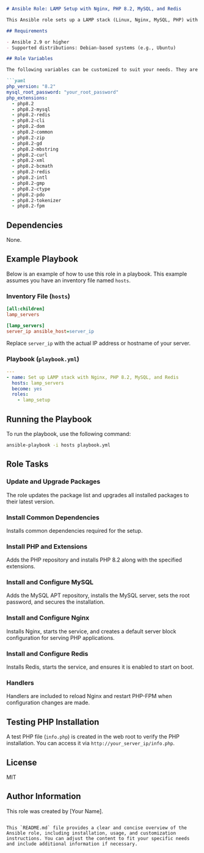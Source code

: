 
```markdown
# Ansible Role: LAMP Setup with Nginx, PHP 8.2, MySQL, and Redis

This Ansible role sets up a LAMP stack (Linux, Nginx, MySQL, PHP) with PHP 8.2 and Redis on a server. It handles the installation and basic configuration of Nginx, MySQL, PHP, and Redis.

## Requirements

- Ansible 2.9 or higher
- Supported distributions: Debian-based systems (e.g., Ubuntu)

## Role Variables

The following variables can be customized to suit your needs. They are located in `defaults/main.yml`:

```yaml
php_version: "8.2"
mysql_root_password: "your_root_password"
php_extensions:
  - php8.2
  - php8.2-mysql
  - php8.2-redis
  - php8.2-cli
  - php8.2-dom
  - php8.2-common
  - php8.2-zip
  - php8.2-gd
  - php8.2-mbstring
  - php8.2-curl
  - php8.2-xml
  - php8.2-bcmath
  - php8.2-redis
  - php8.2-intl
  - php8.2-gmp
  - php8.2-ctype
  - php8.2-pdo
  - php8.2-tokenizer
  - php8.2-fpm
```

## Dependencies

None.

## Example Playbook

Below is an example of how to use this role in a playbook. This example assumes you have an inventory file named `hosts`.

### Inventory File (`hosts`)

```ini
[all:children]
lamp_servers

[lamp_servers]
server_ip ansible_host=server_ip
```

Replace `server_ip` with the actual IP address or hostname of your server.

### Playbook (`playbook.yml`)

```yaml
---
- name: Set up LAMP stack with Nginx, PHP 8.2, MySQL, and Redis
  hosts: lamp_servers
  become: yes
  roles:
    - lamp_setup
```

## Running the Playbook

To run the playbook, use the following command:

```bash
ansible-playbook -i hosts playbook.yml
```

## Role Tasks

### Update and Upgrade Packages

The role updates the package list and upgrades all installed packages to their latest version.

### Install Common Dependencies

Installs common dependencies required for the setup.

### Install PHP and Extensions

Adds the PHP repository and installs PHP 8.2 along with the specified extensions.

### Install and Configure MySQL

Adds the MySQL APT repository, installs the MySQL server, sets the root password, and secures the installation.

### Install and Configure Nginx

Installs Nginx, starts the service, and creates a default server block configuration for serving PHP applications.

### Install and Configure Redis

Installs Redis, starts the service, and ensures it is enabled to start on boot.

### Handlers

Handlers are included to reload Nginx and restart PHP-FPM when configuration changes are made.

## Testing PHP Installation

A test PHP file (`info.php`) is created in the web root to verify the PHP installation. You can access it via `http://your_server_ip/info.php`.

## License

MIT

## Author Information

This role was created by [Your Name].

```

This `README.md` file provides a clear and concise overview of the Ansible role, including installation, usage, and customization instructions. You can adjust the content to fit your specific needs and include additional information if necessary.